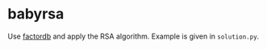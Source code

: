 # babyrsa

Use [factordb](http://factordb.com/index.php) and apply the RSA algorithm. Example is given in `solution.py`.
